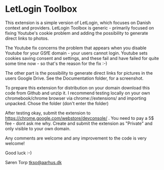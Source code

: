 # LetLogin Toolbox

This extension is a simple version of LetLogin, which focuses on Danish context and providers. LetLogin Toolbox is generic - primarily focused on fixing Youtube's cookie problem and adding the possibility to generate direct links to photos.

The Youtube fix concerns the problem that appears when you disable Youtube for your GSfE domain - your users cannot login. Youtube sets cookies saving consent and settings, and these fail and have failed for quite some time now - so that's the reason for the fix :-)

The other part is the possibility to generate direct links for pictures in the users Google Drive. See the Documentation folder, for a screenshot.

To prepare this extension for distribution on your domain download this code from Github and unzip it. I recommend testing locally on your own chromebook/chrome browser via chrome://extensions/ and importing unpacked. Chose the folder (don't enter the folder)

After testing okay, submit the extension to https://chrome.google.com/webstore/devconsole/ . You need to pay a 5$ fee - dont ask me why. Create and submit the extension as "Private" and only visible to your own domain.

Any comments are welcome and any improvement to the code is very welcome!

Good luck :-)

Søren Torp tkso@aarhus.dk


